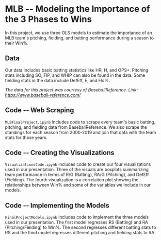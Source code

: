# MLB -- Modeling the Importance of the 3 Phases to Wins
In this project, we use three OLS models to estimate the importance of an MLB team's pitching, fielding, and batting performance during a season to their Win%.
 
## Data
Our data includes basic batting statistics like HR, H, and OPS+. Pitching stats including SO, FIP, and WHIP can also be found in the data. Some fielding stats in the data include DefEff, E, and Fld%. 

*The data for this project was courtesy of BaseballReference.*
*Link: https://www.baseball-reference.com/*

## Code -- Web Scraping
`MLBFinalProject.ipynb`
Includes code to scrape every team's basic batting, pitching, and fielding data from BaseballReference. We also scrape the standings for each season from 2000-2019 and join that data with the team stats for those years.

## Code -- Creating the Visualizations
`VisualizationsCode.ipynb`
Includes code to create our four visualizations used in our presentation. Three of the visuals are boxplots summarizing team performance in terms of R/G (Batting), RA/G (Pitching), and DefEff (Fielding). The fourth visualization is a correlation plot showing the relationships between Win% and some of the variables we include in our models.

## Code -- Implementing the Models
`FinalProjectModels.ipynb`
Includes code to implement the three models used in our presentation. The first model regresses RS (Batting) and RA (Pitching/Fielding) to Win%. The second regresses different batting stats to RS and the third model regresses different pitching and fielding stats to RA.
